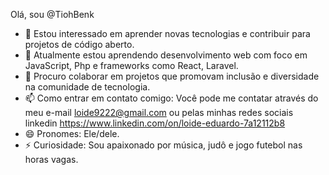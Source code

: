 

Olá, sou @TiohBenk
- 👀 Estou interessado em aprender novas tecnologias e contribuir para projetos de código aberto.
- 🌱 Atualmente estou aprendendo desenvolvimento web com foco em JavaScript, Php e frameworks como React, Laravel.
- 💞️ Procuro colaborar em projetos que promovam inclusão e diversidade na comunidade de tecnologia.
- 📫 Como entrar em contato comigo: Você pode me contatar através do meu e-mail loide9222@gmail.com ou pelas minhas redes sociais linkedin https://www.linkedin.com/on/loide-eduardo-7a12112b8
- 😄 Pronomes: Ele/dele.
- ⚡ Curiosidade: Sou apaixonado por música, judô e jogo futebol  nas horas vagas.
